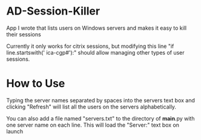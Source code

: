 # AD-Session-Killer
App I wrote that lists users on Windows servers and makes it easy to kill their sessions

Currently it only works for citrix sessions, but modifying this line "if line.startswith(' ica-cgp#'):" should allow managing other types of user sessions.

# How to Use
Typing the server names separated by spaces into the servers text box and clicking "Refresh" will list all the users on the servers alphabetically.

You can also add a file named "servers.txt" to the directory of __main__.py with one server name on each line.
This will load the "Server:" text box on launch
